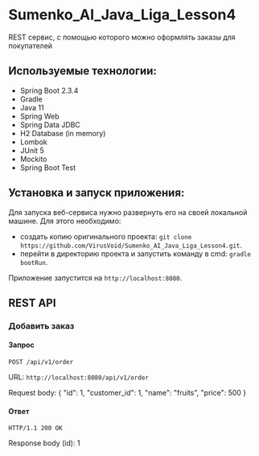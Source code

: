 # Sumenko_AI_Java_Liga_Lesson4

REST сервис, с помощью которого можно оформлять заказы для покупателей

## Используемые технологии:

* Spring Boot 2.3.4
* Gradle
* Java 11
* Spring Web
* Spring Data JDBC
* H2 Database (in memory)
* Lombok
* JUnit 5
* Mockito
* Spring Boot Test

## Установка и запуск приложения:

Для запуска веб-сервиса нужно развернуть его на своей локальной машине. Для этого необходимо:
* создать копию оригинального проекта: ```git clone https://github.com/VirusVoid/Sumenko_AI_Java_Liga_Lesson4.git```.
* перейти в директорию проекта и запустить команду в cmd: ```gradle bootRun```.

Приложение запустится на ```http://localhost:8080```.

## REST API

### Добавить заказ
#### Запрос
```POST /api/v1/order```

URL:
```http://localhost:8080/api/v1/order```

Request body:
{
    "id": 1,
    "customer_id": 1,
    "name": "fruits",
    "price": 500
}

#### Ответ
```HTTP/1.1 200 OK```

Response body (id):
1
